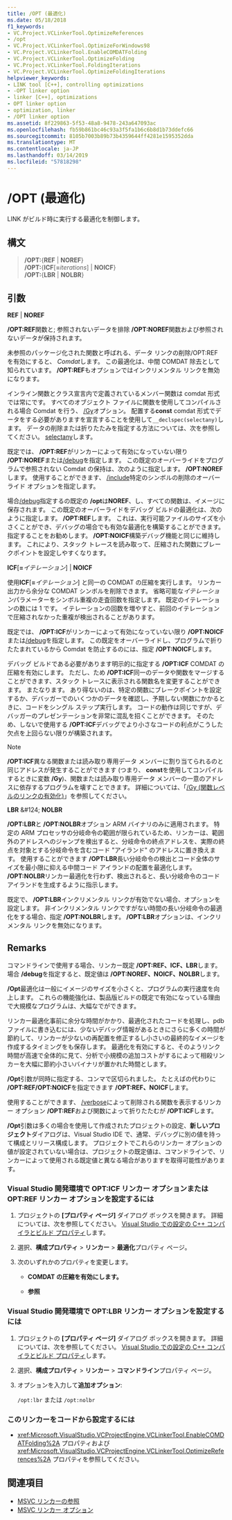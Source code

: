 ```yaml
---
title: /OPT (最適化)
ms.date: 05/18/2018
f1_keywords:
- VC.Project.VCLinkerTool.OptimizeReferences
- /opt
- VC.Project.VCLinkerTool.OptimizeForWindows98
- VC.Project.VCLinkerTool.EnableCOMDATFolding
- VC.Project.VCLinkerTool.OptimizeFolding
- VC.Project.VCLinkerTool.FoldingIterations
- VC.Project.VCLinkerTool.OptimizeFoldingIterations
helpviewer_keywords:
- LINK tool [C++], controlling optimizations
- -OPT linker option
- linker [C++], optimizations
- OPT linker option
- optimization, linker
- /OPT linker option
ms.assetid: 8f229863-5f53-48a8-9478-243a647093ac
ms.openlocfilehash: fb59b861bc46c93a3f5fa1b6c6b8d1b73ddefc66
ms.sourcegitcommit: 8105b7003b89b73b4359644ff4281e1595352dda
ms.translationtype: MT
ms.contentlocale: ja-JP
ms.lasthandoff: 03/14/2019
ms.locfileid: "57818298"
---
```

# <a name="opt-optimizations"></a>/OPT (最適化)

LINK がビルド時に実行する最適化を制御します。

## <a name="syntax"></a>構文

> **/OPT:**{**REF** | **NOREF**}<br/>
> **/OPT:**{**ICF**[**=**_iterations_] | **NOICF**}<br/>
> **/OPT:**{**LBR** | **NOLBR**}

## <a name="arguments"></a>引数

**REF** &#124; **NOREF**

**/OPT:REF**関数と; 参照されないデータを排除 **/OPT:NOREF**関数および参照されないデータが保持されます。

未参照のパッケージ化された関数と呼ばれる、データ リンクの削除/OPT:REF を有効にすると、 *Comdat*します。 この最適化は、中間 COMDAT 除去として知られています。 **/OPT:REF**もオプションではインクリメンタル リンクを無効になります。

インライン関数とクラス宣言内で定義されているメンバー関数は comdat 形式では常にです。 すべてのオブジェクト ファイルに関数を使用してコンパイルされる場合 Comdat を行う、 [/Gy](gy-enable-function-level-linking.md)オプション。 配置する**const** comdat 形式でデータをする必要がありますを宣言することを使用して`__declspec(selectany)`します。 データの削除または折りたたみを指定する方法については、次を参照してください。 [selectany](../../cpp/selectany.md)します。

既定では、 **/OPT:REF**がリンカーによって有効になっていない限り **/OPT:NOREF**または[/debug](debug-generate-debug-info.md)を指定します。 この既定のオーバーライドをプログラムで参照されない Comdat の保持は、次のように指定します。 **/OPT:NOREF**します。 使用することができます、 [/include](include-force-symbol-references.md)特定のシンボルの削除のオーバーライド オプションを指定します。

場合[/debug](debug-generate-debug-info.md)指定するの既定の **/opt**は**NOREF**、し、すべての関数は、イメージに保存されます。 この既定のオーバーライドをデバッグ ビルドの最適化は、次のように指定します。 **/OPT:REF**します。 これは、実行可能ファイルのサイズを小さくことができ、デバッグの場合でも有効な最適化を構築することができます。 指定することをお勧めします。 **/OPT:NOICF**構築デバッグ機能と同じに維持します。 これにより、スタック トレースを読み取って、圧縮された関数にブレークポイントを設定しやすくなります。

**ICF**\[**=**_イテレーション_] &#124; **NOICF**

使用**ICF**\[**=**_イテレーション_] と同一の COMDAT の圧縮を実行します。 リンカー出力から余分な COMDAT シンボルを削除できます。 省略可能な*イテレーション*パラメーターをシンボル重複の走査回数を指定します。 既定のイテレーションの数には 1 です。 イテレーションの回数を増やすと、前回のイテレーションで圧縮されなかった重複が検出されることがあります。

既定では、 **/OPT:ICF**がリンカーによって有効になっていない限り **/OPT:NOICF**または[/debug](debug-generate-debug-info.md)を指定します。 この既定をオーバーライドし、プログラムで折りたたまれているから Comdat を防止するのには、指定 **/OPT:NOICF**します。

デバッグ ビルドである必要があります明示的に指定する **/OPT:ICF** COMDAT の圧縮を有効にします。 ただし、ため **/OPT:ICF**同一のデータや関数をマージすることができます、スタック トレースに表示される関数名を変更することができます。 またなります。 あり得ないのは、特定の関数にブレークポイントを設定するか、デバッガーでのいくつかのデータを確認し、予期しない関数にかかるときに、コードをシングル ステップ実行します。 コードの動作は同じですが、デバッガーのプレゼンテーションを非常に混乱を招くことができます。 そのため、しないで使用する **/OPT:ICF**デバッグでより小さなコードの利点がこうした欠点を上回らない限りが構築されます。

> [!NOTE]
> **/OPT:ICF**異なる関数または読み取り専用データ メンバーに割り当てられるのと同じアドレスが発生することができます (つまり、 **const**を使用してコンパイルするときに変数 **/Gy**)、関数または読み取り専用データ メンバーの一意のアドレスに依存するプログラムを壊すことできます。 詳細については、「[/Gy (関数レベルのリンクの有効化)](gy-enable-function-level-linking.md)」を参照してください。

**LBR** &AMP;#124; **NOLBR**

**/OPT:LBR**と **/OPT:NOLBR**オプション ARM バイナリのみに適用されます。 特定の ARM プロセッサの分岐命令の範囲が限られているため、リンカーは、範囲外のアドレスへのジャンプを検出すると、分岐命令の終点アドレスを、実際の終点を対象とする分岐命令を含むコード "アイランド" のアドレスに置き換えます。 使用することができます **/OPT:LBR**長い分岐命令の検出とコード全体のサイズを最小限に抑える中間コード アイランドの配置を最適化します。 **/OPT:NOLBR**リンカー最適化を行わず、検出されると、長い分岐命令のコード アイランドを生成するように指示します。

既定で、 **/OPT:LBR**インクリメンタル リンクが有効でない場合、オプションを設定します。 非インクリメンタル リンクですがない時間の長い分岐命令の最適化をする場合、指定 **/OPT:NOLBR**します。 **/OPT:LBR**オプションは、インクリメンタル リンクを無効になります。

## <a name="remarks"></a>Remarks

コマンドラインで使用する場合、リンカー既定 **/OPT:REF、ICF、LBR**します。 場合 **/debug**を指定すると、既定値は **/OPT:NOREF、NOICF、NOLBR**します。

**/Opt**最適化は一般にイメージのサイズを小さくと、プログラムの実行速度を向上します。 これらの機能強化は、製品版ビルドの既定で有効になっている理由で大規模なプログラムは、大幅なでができます。

リンカー最適化事前に余分な時間がかかり、最適化されたコードを処理し、pdb ファイルに書き込むには、少ないデバッグ情報があるときにさらに多くの時間が節約して、リンカーが少ないの再配置を修正するし小さいの最終的なイメージを作成するタイミングをも保存します。 最適化を有効にすると、そのようリンク時間が高速で全体的に見て、分析で小規模の追加コストがするによって相殺リンカーを大幅に節約小さいバイナリが置かれた時間とします。

**/Opt**引数が同時に指定する、コンマで区切られました。 たとえばの代わりに **/OPT:REF/OPT:NOICF**を指定できます **/OPT:REF、NOICF**します。

使用することができます、 [/verbose](verbose-print-progress-messages.md)によって削除される関数を表示するリンカー オプション **/OPT:REF**および関数によって折りたたむが **/OPT:ICF**します。

**/Opt**引数は多くの場合を使用して作成されたプロジェクトの設定、**新しいプロジェクト**ダイアログは、Visual Studio IDE で、通常、デバッグに別の値を持って構成とリリース構成します。 プロジェクトでこれらのリンカー オプションの値が設定されていない場合は、プロジェクトの既定値は、コマンドラインで、リンカーによって使用される既定値と異なる場合がありますを取得可能性があります。

### <a name="to-set-the-opticf-or-optref-linker-option-in-the-visual-studio-development-environment"></a>Visual Studio 開発環境で OPT:ICF リンカー オプションまたは OPT:REF リンカー オプションを設定するには

1. プロジェクトの **[プロパティ ページ]** ダイアログ ボックスを開きます。 詳細については、次を参照してください。 [Visual Studio での設定の C++ コンパイラとビルド プロパティ](../working-with-project-properties.md)します。

1. 選択、**構成プロパティ** > **リンカー** > **最適化**プロパティ ページ。

1. 次のいずれかのプロパティを変更します。

   - **COMDAT の圧縮を有効にします。**

   - **参照**

### <a name="to-set-the-optlbr-linker-option-in-the-visual-studio-development-environment"></a>Visual Studio 開発環境で OPT:LBR リンカー オプションを設定するには

1. プロジェクトの **[プロパティ ページ]** ダイアログ ボックスを開きます。 詳細については、次を参照してください。 [Visual Studio での設定の C++ コンパイラとビルド プロパティ](../working-with-project-properties.md)します。

1. 選択、**構成プロパティ** > **リンカー** > **コマンドライン**プロパティ ページ。

1. オプションを入力して**追加オプション**:

   `/opt:lbr` または `/opt:nolbr`

### <a name="to-set-this-linker-option-programmatically"></a>このリンカーをコードから設定するには

- 
  <xref:Microsoft.VisualStudio.VCProjectEngine.VCLinkerTool.EnableCOMDATFolding%2A> プロパティおよび <xref:Microsoft.VisualStudio.VCProjectEngine.VCLinkerTool.OptimizeReferences%2A> プロパティを参照してください。

## <a name="see-also"></a>関連項目

- [MSVC リンカーの参照](linking.md)
- [MSVC リンカー オプション](linker-options.md)
